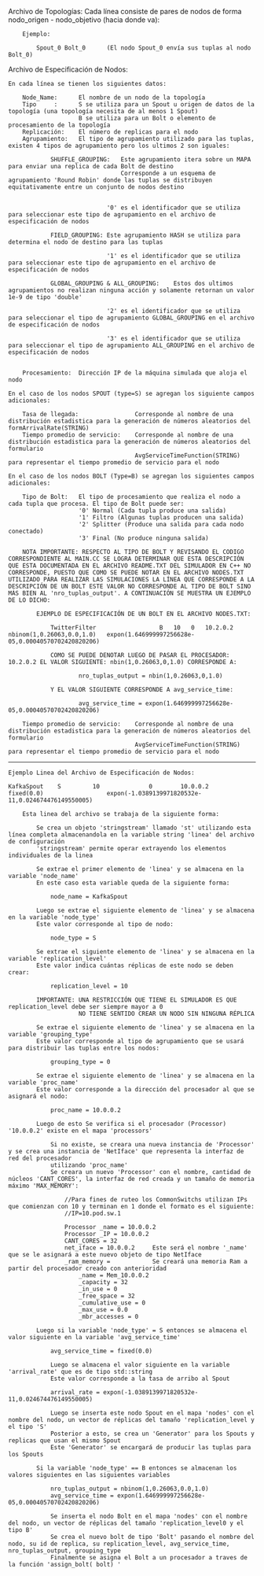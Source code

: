 Archivo de Topologías:
    Cada línea consiste  de pares de nodos de forma nodo_origen - nodo_objetivo (hacia donde va):

        Ejemplo:

            Spout_0 Bolt_0      (El nodo Spout_0 envía sus tuplas al nodo Bolt_0)


Archivo de Especificación de Nodos:

    En cada línea se tienen los siguientes datos:

        Node_Name:      El nombre de un nodo de la topología
        Tipo     :      S se utiliza para un Spout u origen de datos de la topología (una topología necesita de al menos 1 Spout)
                        B se utiliza para un Bolt o elemento de procesamiento de la topología
        Replicación:    El número de replicas para el nodo
        Agrupamiento:   El tipo de agrupamiento utilizado para las tuplas, existen 4 tipos de agrupamiento pero los ultimos 2 son iguales:

                SHUFFLE_GROUPING:   Este agrupamiento itera sobre un MAPA para enviar una replica de cada Bolt de destino
                                    Corresponde a un esquema de agrupamiento 'Round Robin' donde las tuplas se distribuyen equitativamente entre un conjunto de nodos destino
                                
                                
                                '0' es el identificador que se utiliza para seleccionar este tipo de agrupamiento en el archivo de especificación de nodos   

                FIELD_GROUPING: Este agrupamiento HASH se utiliza para determina el nodo de destino para las tuplas
                                
                                '1' es el identificador que se utiliza para seleccionar este tipo de agrupamiento en el archivo de especificación de nodos

                GLOBAL_GROUPING & ALL_GROUPING:    Estos dos ultimos agrupamientos no realizan ninguna acción y solamente retornan un valor 1e-9 de tipo 'double'
                                
                                '2' es el identificador que se utiliza para seleccionar el tipo de agrupamiento GLOBAL_GROUPING en el archivo de especificación de nodos
                                
                                '3' es el identificador que se utiliza para seleccionar el tipo de agrupamiento ALL_GROUPING en el archivo de especificación de nodos
        
       
        Procesamiento:  Dirección IP de la máquina simulada que aloja el nodo
    
    En el caso de los nodos SPOUT (type=S) se agregan los siguiente campos adicionales:

        Tasa de llegada:                Corresponde al nombre de una distribución estadistica para la generación de números aleatorios del formArrivalRate(STRING) 
        Tiempo promedio de servicio:    Corresponde al nombre de una distribución estadistica para la generación de números aleatorios del formulario                   
                                        AvgServiceTimeFunction(STRING) para representar el tiempo promedio de servicio para el nodo

    En el caso de los nodos BOLT (Type=B) se agregan los siguientes campos adicionales:

        Tipo de Bolt:   El tipo de procesamiento que realiza el nodo a cada tupla que procesa. El tipo de Bolt puede ser:
                        '0' Normal (Cada tupla produce una salida)
                        '1' Filtro (Algunas tuplas producen una salida)
                        '2' Splitter (Produce una salida para cada nodo conectado)
                        '3' Final (No produce ninguna salida)

        NOTA IMPORTANTE: RESPECTO AL TIPO DE BOLT Y REVISANDO EL CODIGO CORRESPONDIENTE AL MAIN.CC SE LOGRA DETERMINAR QUE ESTA DESCRIPCIÓN QUE ESTA DOCUMENTADA EN EL ARCHIVO README.TXT DEL SIMULADOR EN C++ NO CORRESPONDE, PUESTO QUE COMO SE PUEDE NOTAR EN EL ARCHIVO NODES.TXT UTILIZADO PARA REALIZAR LAS SIMULACIONES LA LÍNEA QUE CORRESPONDE A LA DESCRIPCIÓN DE UN BOLT ESTE VALOR NO CORRESPONDE AL TIPO DE BOLT SINO MÁS BIEN AL 'nro_tuplas_output'. A CONTINUACIÓN SE MUESTRA UN EJEMPLO DE LO DICHO:

            EJEMPLO DE ESPECIFICACIÓN DE UN BOLT EN EL ARCHIVO NODES.TXT:

                TwitterFilter                  B   10   0   10.2.0.2   nbinom(1,0.26063,0.0,1.0)   expon(1.646999997256628e-05,0.00040570702420820206)

                COMO SE PUEDE DENOTAR LUEGO DE PASAR EL PROCESADOR: 10.2.0.2 EL VALOR SIGUIENTE: nbin(1,0.26063,0,1.0) CORRESPONDE A:
                    
                        nro_tuplas_output = nbin(1,0.26063,0,1.0)
                
                Y EL VALOR SIGUIENTE CORRESPONDE A avg_service_time:

                        avg_service_time = expon(1.646999997256628e-05,0.00040570702420820206)
                        
        Tiempo promedio de servicio:    Corresponde al nombre de una distribución estadistica para la generación de números aleatorios del formulario
                                        AvgServiceTimeFunction(STRING) para representar el tiempo promedio de servicio para el nodo        

---------------------------------------------------------------------------------------------------------------------------------------------------------------------

    Ejemplo Linea del Archivo de Especificación de Nodos:

    KafkaSpout    S         10              0        10.0.0.2     fixed(0.0)                  expon(-1.0389139971820532e-11,0.024674476149550005)

        Esta linea del archivo se trabaja de la siguiente forma:

            Se crea un objeto 'stringstream' llamado 'st' utilizando esta línea completa almacenandola en la variable string 'linea' del archivo de configuración
            'stringstream' permite operar extrayendo los elementos individuales de la linea

            Se extrae el primer elemento de 'linea' y se almacena en la variable 'node_name'
            En este caso esta variable queda de la siguiente forma:

                node_name = KafkaSpout
            
            Luego se extrae el siguiente elemento de 'linea' y se almacena en la variable 'node_type'
            Este valor corresponde al tipo de nodo:

                node_type = S
            
            Se extrae el siguiente elemento de 'linea' y se almacena en la variable 'replication_level'
            Este valor indica cuántas réplicas de este nodo se deben crear:

                replication_level = 10
            
            IMPORTANTE: UNA RESTRICCIÓN QUE TIENE EL SIMULADOR ES QUE replication_level debe ser siempre mayor a 0
                        NO TIENE SENTIDO CREAR UN NODO SIN NINGUNA RÉPLICA

            Se extrae el siguiente elemento de 'linea' y se almacena en la variable 'grouping_type'
            Este valor corresponde al tipo de agrupamiento que se usará para distribuir las tuplas entre los nodos:

                grouping_type = 0
            
            Se extrae el siguiente elemento de 'linea' y se almacena en la variable 'proc_name'
            Este valor corresponde a la dirección del procesador al que se asignará el nodo:

                proc_name = 10.0.0.2
            
            Luego de esto Se verifica si el procesador (Processor) '10.0.0.2' existe en el mapa 'processors'

                Si no existe, se creara una nueva instancia de 'Processor' y se crea una instancia de 'NetIface' que representa la interfaz de red del procesador
                utilizando 'proc_name'
                Se creara un nuevo 'Processor' con el nombre, cantidad de núcleos 'CANT_CORES', la interfaz de red creada y un tamaño de memoria máximo 'MAX_MEMORY':

                    //Para fines de ruteo los CommonSwitchs utilizan IPs que comienzan con 10 y terminan en 1 donde el formato es el siguiente:
                    //IP=10.pod.sw.1

                    Processor _name = 10.0.0.2
                    Processor _IP = 10.0.0.2
                    CANT_CORES = 32 
                    net_iface = 10.0.0.2     Este será el nombre '_name' que se le asignará a este nuevo objeto de tipo NetIface
                    _ram_memory =            Se creará una memoria Ram a partir del procesador creado con anterioridad
                        _name = Mem_10.0.0.2
                        _capacity = 32
                        _in_use = 0
                        _free_space = 32
                        _cumulative_use = 0
                        _max_use = 0.0
                        _mbr_accesses = 0
            
            Luego si la variable 'node_type' = S entonces se almacena el valor siguiente en la variable 'avg_service_time'

                avg_service_time = fixed(0.0)
            
                Luego se almacena el valor siguiente en la variable 'arrival_rate' que es de tipo std::string
                Este valor corresponde a la tasa de arribo al Spout

                arrival_rate = expon(-1.0389139971820532e-11,0.024674476149550005)

                Luego se inserta este nodo Spout en el mapa 'nodes' con el nombre del nodo, un vector de réplicas del tamaño 'replication_level y el tipo 'S'
                Posterior a esto, se crea un 'Generator' para los Spouts y replicas que usan el mismo Spout
                Este 'Generator' se encargará de producir las tuplas para los Spouts

            Si la variable 'node_type' == B entonces se almacenan los valores siguientes en las siguientes variables

                nro_tuplas_output = nbinom(1,0.26063,0.0,1.0)
                avg_service_time = expon(1.646999997256628e-05,0.00040570702420820206)

                Se inserta el nodo Bolt en el mapa 'nodes' con el nombre del nodo, un vector de réplicas del tamaño 'replication_level0 y el tipo B'
                Se crea el nuevo bolt de tipo 'Bolt' pasando el nombre del nodo, su id de replica, su replication_level, avg_service_time, nro_tuplas_output, grouping_type
                Finalmente se asigna el Bolt a un procesador a traves de la función 'assign_bolt( bolt) '
            


